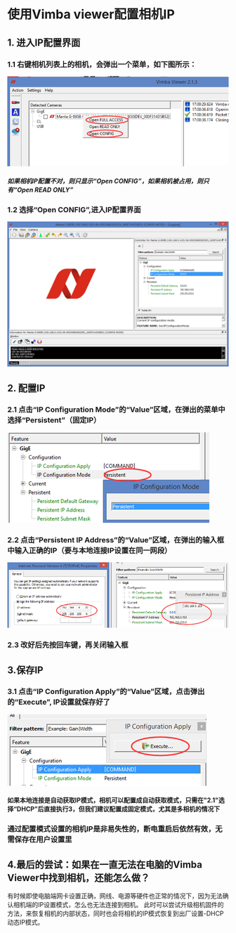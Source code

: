 # 使用Vimba viewer配置相机IP
## 1. 进入IP配置界面 
### 1.1 右键相机列表上的相机，会弹出一个菜单，如下图所示：
![GitHub](IP1.png "GitHub,Social Coding")
##### 如果相机IP配置不对，则只显示“Open CONFIG”，如果相机被占用，则只有“Open READ ONLY”
### 1.2 选择“Open CONFIG”,进入IP配置界面
![GitHub](IP2.png "GitHub,Social Coding")
## 2. 配置IP
### 2.1 点击“IP Configuration Mode”的“Value”区域，在弹出的菜单中选择“Persistent”（固定IP）
![GitHub](IP3.png "GitHub,Social Coding")
### 2.2 点击“Persistent IP Address”的“Value”区域，在弹出的输入框中输入正确的IP（要与本地连接IP设置在同一网段）
![GitHub](IP4.png "GitHub,Social Coding")
### 2.3 改好后先按回车键，再关闭输入框
## 3.保存IP
### 3.1 点击“IP Configuration Apply”的“Value”区域，点击弹出的“Execute”, IP设置就保存好了
![GitHub](IP5.png "GitHub,Social Coding")
#### 如果本地连接是自动获取IP模式，相机可以配置成自动获取模式，只需在"2.1"选择“DHCP”后直接执行3，但我们建议配置成固定模式，尤其是多相机的情况下
### 通过配置模式设置的相机IP是非易失性的，断电重启后依然有效，无需保存在用户设置里


## 4.最后的尝试：如果在一直无法在电脑的Vimba Viewer中找到相机，还能怎么做？
有时候即使电脑端网卡设置正确，网线、电源等硬件也正常的情况下，因为无法确认相机端的IP设置模式，怎么也无法连接到相机。
此时可以尝试升级相机固件的方法，来恢复相机的内部状态，同时也会将相机的IP模式恢复到出厂设置-DHCP动态IP模式。



